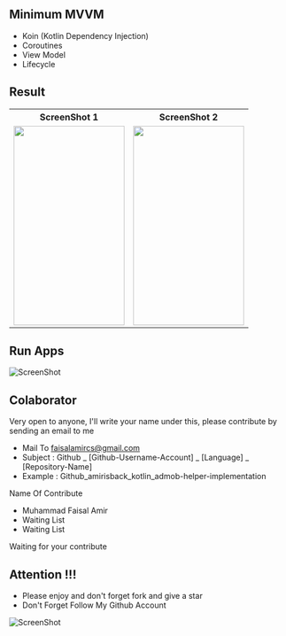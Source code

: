 ## Minimum MVVM
- Koin (Kotlin Dependency Injection)
- Coroutines
- View Model
- Lifecycle

## Result

<table>

<tr>
    <th>ScreenShot 1</th>
    <th>ScreenShot 2</th>
</tr>

<tr>
    <td><img width="200px" height="360px" src="https://raw.githubusercontent.com/amirisback/minimum-mvvm-network-api/master/docs/image/ss_1.png"></td>
    <td><img width="200px" height="360px" src="https://raw.githubusercontent.com/amirisback/minimum-mvvm-network-api/master/docs/image/ss_2.png"></td>
</tr>

</table>

## Run Apps

![ScreenShot](https://raw.githubusercontent.com/amirisback/minimum-mvvm-network-api/master/docs/image/ss_full.png?raw=true)

## Colaborator
Very open to anyone, I'll write your name under this, please contribute by sending an email to me

- Mail To faisalamircs@gmail.com
- Subject : Github _ [Github-Username-Account] _ [Language] _ [Repository-Name]
- Example : Github_amirisback_kotlin_admob-helper-implementation

Name Of Contribute
- Muhammad Faisal Amir
- Waiting List
- Waiting List

Waiting for your contribute

## Attention !!!
- Please enjoy and don't forget fork and give a star
- Don't Forget Follow My Github Account

![ScreenShot](https://raw.githubusercontent.com/amirisback/minimum-mvvm-network-api/master/docs/image/mad_score.png?raw=true)